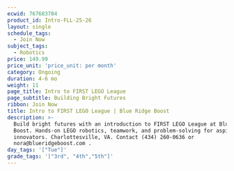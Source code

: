 ```yaml
---
ecwid: 767683704
product_id: Intro-FLL-25-26
layout: single
schedule_tags:
  - Join Now
subject_tags:
  - Robotics
price: 149.99
price_unit: 'price_unit: per month'
category: Ongoing
duration: 4-6 mo
weight: 11
page_title: Intro to FIRST LEGO League
page_subtitle: Building Bright Futures
ribbon: Join Now
title: Intro to FIRST LEGO League | Blue Ridge Boost
description: >-
  Build bright futures with an introduction to FIRST LEGO League at Blue Ridge
  Boost. Hands-on LEGO robotics, teamwork, and problem-solving for aspiring
  innovators. Charlottesville, VA. Contact (434) 260-0636 or
  nora@blueridgeboost.com .
day_tags: '["Tue"]'
grade_tags: '["3rd", "4th","5th"]'
---
```


